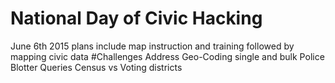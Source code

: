 # National Day of Civic Hacking
June 6th 2015 
plans include map instruction and training followed by mapping civic data
#Challenges
Address Geo-Coding single and bulk
Police Blotter Queries
Census vs Voting districts


